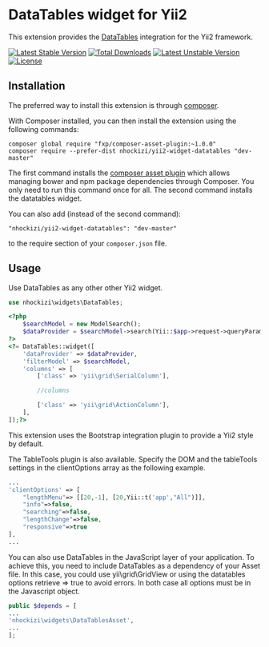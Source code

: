 DataTables widget for Yii2
===========================
This extension provides the [DataTables](https://github.com/DataTables/DataTables) integration for the Yii2 framework.

[![Latest Stable Version](https://poser.pugx.org/nhockizi/yii2-widget-datatables/v/stable)](https://packagist.org/packages/nhockizi/yii2-widget-datatables) [![Total Downloads](https://poser.pugx.org/nhockizi/yii2-widget-datatables/downloads)](https://packagist.org/packages/nhockizi/yii2-widget-datatables) [![Latest Unstable Version](https://poser.pugx.org/nhockizi/yii2-widget-datatables/v/unstable)](https://packagist.org/packages/nhockizi/yii2-widget-datatables) [![License](https://poser.pugx.org/nhockizi/yii2-widget-datatables/license)](https://packagist.org/packages/nhockizi/yii2-widget-datatables)

Installation
------------

The preferred way to install this extension is through [composer](http://getcomposer.org/download/).

With Composer installed, you can then install the extension using the following commands:

    composer global require "fxp/composer-asset-plugin:~1.0.0"
    composer require --prefer-dist nhockizi/yii2-widget-datatables "dev-master"

The first command installs the [composer asset plugin](https://github.com/francoispluchino/composer-asset-plugin/)
which allows managing bower and npm package dependencies through Composer. You only need to run this command
once for all. The second command installs the datatables widget.

You can also add (instead of the second command):

```
"nhockizi/yii2-widget-datatables": "dev-master"
```

to the require section of your `composer.json` file.

Usage
-----
Use DataTables as any other other Yii2 widget.

```php
use nhockizi\widgets\DataTables;
```

```php
<?php
    $searchModel = new ModelSearch();
    $dataProvider = $searchModel->search(Yii::$app->request->queryParams);
?>
<?= DataTables::widget([
    'dataProvider' => $dataProvider,
    'filterModel' => $searchModel,
    'columns' => [
        ['class' => 'yii\grid\SerialColumn'],

        //columns

        ['class' => 'yii\grid\ActionColumn'],
    ],
]);?>
```
This extension uses the Bootstrap integration plugin to provide a Yii2 style by default.

The TableTools plugin is also available. Specify the DOM and the tableTools settings in the clientOptions array as the following example.

```php
...
'clientOptions' => [
    "lengthMenu"=> [[20,-1], [20,Yii::t('app',"All")]],
    "info"=>false,
    "searching"=>false,
    "lengthChange"=>false,
    "responsive"=>true
],
...
```

You can also use DataTables in the JavaScript layer of your application. To achieve this, you need to include DataTables as a dependency of your Asset file. In this case, you could use yii\grid\GridView or using the datatables options retrieve => true to avoid errors. In both case all options must be in the Javascript object.

```php
public $depends = [
...
'nhockizi\widgets\DataTablesAsset',
...
];
```
